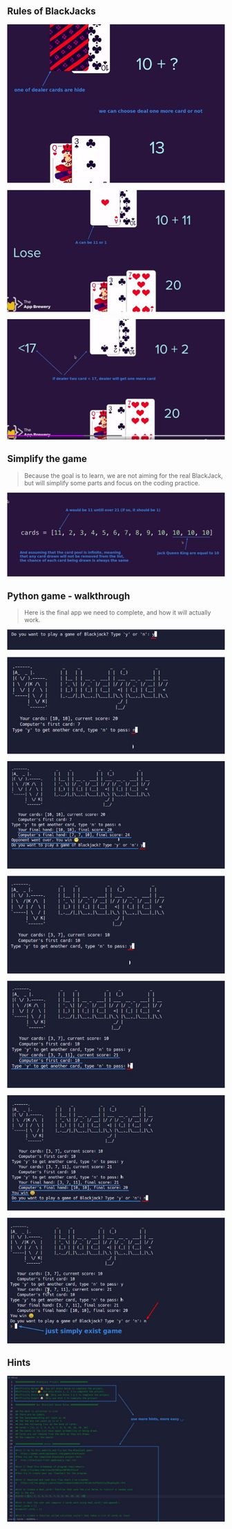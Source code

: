## **Rules of BlackJacks**

![Alt rule: deal hide one card at start](pic/01.jpg)

![Alt rule: A can be 11 or 1](pic/02.jpg)

![Alt rule: if dealer < 17, draw another card](pic/03.jpg)

## **Simplify the game**

> Because the goal is to learn, we are not aiming for the real BlackJack, but will simplify some parts and focus on the coding practice.

![Alt simplify the game](pic/04.jpg)

## **Python game - walkthrough**

> Here is the final app we need to complete, and how it will actually work.

![Alt python game - walkthrough](pic/05.jpg)

![Alt python game - walkthrough](pic/06.jpg)

![Alt python game - walkthrough](pic/07.jpg)

![Alt python game - walkthrough](pic/08.jpg)

![Alt python game - walkthrough](pic/09.jpg)

![Alt python game - walkthrough](pic/10.jpg)

![Alt python game - walkthrough](pic/11.jpg)

## **Hints**

![Alt hints](pic/12.jpg)
